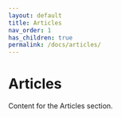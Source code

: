 ```yaml
---
layout: default
title: Articles
nav_order: 1
has_children: true
permalink: /docs/articles/
---
```


# Articles

Content for the Articles section.
